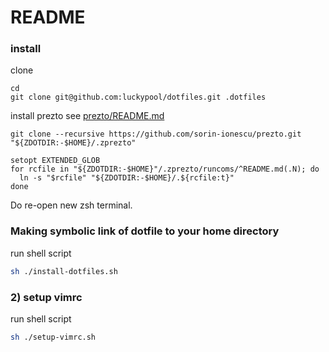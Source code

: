 README
====

### install

clone

```
cd
git clone git@github.com:luckypool/dotfiles.git .dotfiles
```

install prezto see [prezto/README.md](https://github.com/sorin-ionescu/prezto/blob/master/README.md)

```
git clone --recursive https://github.com/sorin-ionescu/prezto.git "${ZDOTDIR:-$HOME}/.zprezto"

setopt EXTENDED_GLOB
for rcfile in "${ZDOTDIR:-$HOME}"/.zprezto/runcoms/^README.md(.N); do
  ln -s "$rcfile" "${ZDOTDIR:-$HOME}/.${rcfile:t}"
done
```

Do re-open new zsh terminal.


### Making symbolic link of dotfile to your home directory

run shell script

```bash
sh ./install-dotfiles.sh
```

### 2) setup vimrc

run shell script

```bash
sh ./setup-vimrc.sh
```
